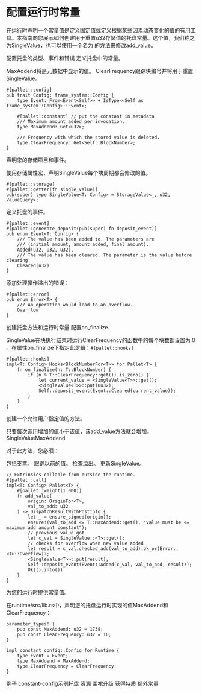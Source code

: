 # 配置运行时常量

在运行时声明一个常量值是定义固定值或定义根据某些因素动态变化的值的有用工具。本指南向您展示如何创建用于重置u32存储值的托盘常量。这个值，我们称之为SingleValue，也可以使用一个名为 的方法来修改add_value。

配置托盘的类型、事件和错误
定义托盘中的常量。

MaxAddend将是元数据中显示的值。
ClearFrequency跟踪块编号并将用于重置SingleValue。
```
#[pallet::config]
pub trait Config: frame_system::Config {
	type Event: From<Event<Self>> + IsType<<Self as frame_system::Config>::Event>;

	#[pallet::constant] // put the constant in metadata
	/// Maximum amount added per invocation.
	type MaxAddend: Get<u32>;

	/// Frequency with which the stored value is deleted.
	type ClearFrequency: Get<Self::BlockNumber>;
}
```
声明您的存储项目和事件。

使用存储属性宏，声明SingleValue每个块周期都会修改的值。
```
#[pallet::storage]
#[pallet::getter(fn single_value)]
pub(super) type SingleValue<T: Config> = StorageValue<_, u32, ValueQuery>;
```
定义托盘的事件。
```
#[pallet::event]
#[pallet::generate_deposit(pub(super) fn deposit_event)]
pub enum Event<T: Config> {
	/// The value has been added to. The parameters are
	/// (initial amount, amount added, final amount).
	Added(u32, u32, u32),
	/// The value has been cleared. The parameter is the value before clearing.
	Cleared(u32)
}
```
添加处理操作溢出的错误：
```
#[pallet::error]
pub enum Error<T> {
	/// An operation would lead to an overflow.
	Overflow
}
```
创建托盘方法和运行时常量
配置on_finalize.

SingleValue在块执行结束时运行ClearFrequency的函数中的每个块数都设置为 0 。在属性on_finalize下指定此逻辑：`#[pallet::hooks]`
```
#[pallet::hooks]
impl<T: Config> Hooks<BlockNumberFor<T>> for Pallet<T> {
	fn on_finalize(n: T::BlockNumber) {
		if (n % T::ClearFrequency::get()).is_zero() {
			let current_value = <SingleValue<T>>::get();
			<SingleValue<T>>::put(0u32);
			Self::deposit_event(Event::Cleared(current_value));
		}
	}
}
```
创建一个允许用户指定值的方法。

只要每次调用增加的值小于该值，该add_value方法就会增加。SingleValueMaxAddend

对于此方法，您必须：

包括支票。
跟踪以前的值。
检查溢出。
更新SingleValue。
```
// Extrinsics callable from outside the runtime.
#[pallet::call]
impl<T: Config> Pallet<T> {
	#[pallet::weight(1_000)]
	fn add_value(
		origin: OriginFor<T>,
		val_to_add: u32
	) -> DispatchResultWithPostInfo {
		let _ = ensure_signed(origin)?;
		ensure!(val_to_add <= T::MaxAddend::get(), "value must be <= maximum add amount constant");
		// previous value got
		let c_val = SingleValue::<T>::get();
		// checks for overflow when new value added
		let result = c_val.checked_add(val_to_add).ok_or(Error::<T>::Overflow)?;
		<SingleValue<T>>::put(result);
		Self::deposit_event(Event::Added(c_val, val_to_add, result));
		Ok(().into())
	}
}
```
为您的运行时提供常量值。

在runtime/src/lib.rs中，声明您的托盘运行时实现的值MaxAddend和ClearFrequency：
```
parameter_types! {
	pub const MaxAddend: u32 = 1738;
	pub const ClearFrequency: u32 = 10;
}

impl constant_config::Config for Runtime {
	type Event = Event;
	type MaxAddend = MaxAddend;
	type ClearFrequency = ClearFrequency;
}
```
例子
constant-config示例托盘
资源
围裙升级
获得特质
额外常量